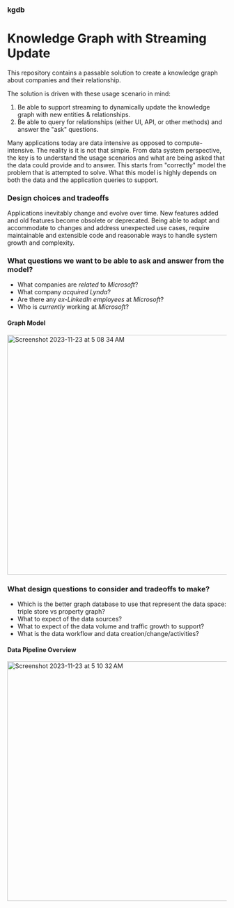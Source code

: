 ### kgdb

# Knowledge Graph with Streaming Update
This repository contains a passable solution to create a knowledge graph about companies and their relationship. 

The solution is driven with these usage scenario in mind:
1) Be able to support streaming to dynamically update the knowledge graph with new entities & relationships.
2) Be able to query for relationships (either UI, API, or other methods) and answer the "ask" questions.

Many applications today are data intensive as opposed to compute-intensive. The reality is it is not that simple. From data system perspective, the key is to understand the usage scenarios and what are being asked that the data could provide and to answer. This starts from "correctly" model the problem that is attempted to solve. What this model is highly depends on both the data and the application queries to support.

### Design choices and tradeoffs
Applications inevitably change and evolve over time. New features added and old features become obsolete or deprecated. Being able to adapt and accommodate to changes and address unexpected use cases, require maintainable and extensible code and reasonable ways to handle system growth and complexity. 

### What questions we want to be able to ask and answer from the model?
* What companies are *related* to *Microsoft*?
* What company *acquired* *Lynda*?
* Are there any *ex-LinkedIn employees* at *Microsoft*?
* Who is *currently* working at *Microsoft*?

#### Graph Model
<img width="550" alt="Screenshot 2023-11-23 at 5 08 34 AM" src="https://github.com/kately/kgdb/assets/9557623/d5bbb1df-be43-4c21-8f7f-b4bfc0abdc39">

### What design questions to consider and tradeoffs to make?
* Which is the better graph database to use that represent the data space: triple store vs property graph?
* What to expect of the data sources?
* What to expect of the data volume and traffic growth to support?
* What is the data workflow and data creation/change/activities?

#### Data Pipeline Overview
<img width="550" alt="Screenshot 2023-11-23 at 5 10 32 AM" src="https://github.com/kately/kgdb/assets/9557623/bdedd77c-652e-464b-8795-4eaf331c7b22">
